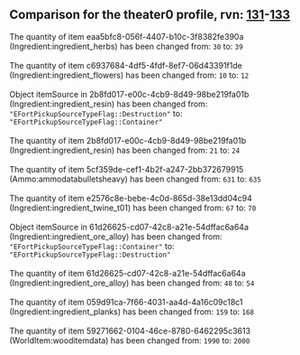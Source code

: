## Comparison for the theater0 profile, rvn: [131](https://github.com/PRO100KatYT/FortniteProfileRevisions/tree/main/profiles/theater0/131%20theater0.json)-[133](https://github.com/PRO100KatYT/FortniteProfileRevisions/tree/main/profiles/theater0/133%20theater0.json)

The quantity of item eaa5bfc8-056f-4407-b10c-3f8382fe390a (Ingredient:ingredient_herbs) has been changed from: `30` to: `39`
<br><br>
The quantity of item c6937684-4df5-4fdf-8ef7-06d43391f1de (Ingredient:ingredient_flowers) has been changed from: `10` to: `12`
<br><br>
Object itemSource in 2b8fd017-e00c-4cb9-8d49-98be219fa01b (Ingredient:ingredient_resin) has been changed from: `"EFortPickupSourceTypeFlag::Destruction"` to: `"EFortPickupSourceTypeFlag::Container"`
<br><br>
The quantity of item 2b8fd017-e00c-4cb9-8d49-98be219fa01b (Ingredient:ingredient_resin) has been changed from: `21` to: `24`
<br><br>
The quantity of item 5cf359de-cef1-4b2f-a247-2bb372679915 (Ammo:ammodatabulletsheavy) has been changed from: `631` to: `635`
<br><br>
The quantity of item e2576c8e-bebe-4c0d-865d-38e13dd04c94 (Ingredient:ingredient_twine_t01) has been changed from: `67` to: `70`
<br><br>
Object itemSource in 61d26625-cd07-42c8-a21e-54dffac6a64a (Ingredient:ingredient_ore_alloy) has been changed from: `"EFortPickupSourceTypeFlag::Container"` to: `"EFortPickupSourceTypeFlag::Destruction"`
<br><br>
The quantity of item 61d26625-cd07-42c8-a21e-54dffac6a64a (Ingredient:ingredient_ore_alloy) has been changed from: `48` to: `54`
<br><br>
The quantity of item 059d91ca-7f66-4031-aa4d-4a16c09c18c1 (Ingredient:ingredient_planks) has been changed from: `159` to: `168`
<br><br>
The quantity of item 59271662-0104-46ce-8780-6462295c3613 (WorldItem:wooditemdata) has been changed from: `1990` to: `2000`
<br><br>
